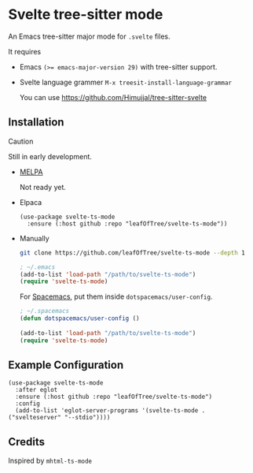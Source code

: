 # Svelte tree-sitter mode

An Emacs tree-sitter major mode for `.svelte` files.

It requires

- Emacs `(>= emacs-major-version 29)` with tree-sitter support.

- Svelte language grammer `M-x treesit-install-language-grammar`

  You can use https://github.com/Himujjal/tree-sitter-svelte

## Installation

> [!CAUTION]
> Still in early development.

- [MELPA][2]

  Not ready yet.

- Elpaca

  ```emacs-lisp
  (use-package svelte-ts-mode
    :ensure (:host github :repo "leafOfTree/svelte-ts-mode"))
  ```

- Manually

  ```bash
  git clone https://github.com/leafOfTree/svelte-ts-mode --depth 1
  ```

  ```lisp
  ; ~/.emacs
  (add-to-list 'load-path "/path/to/svelte-ts-mode")
  (require 'svelte-ts-mode)
  ```

  For [Spacemacs][1], put them inside `dotspacemacs/user-config`.

  ```lisp
  ; ~/.spacemacs
  (defun dotspacemacs/user-config ()
        
  (add-to-list 'load-path "/path/to/svelte-ts-mode")
  (require 'svelte-ts-mode)
  ```

## Example Configuration

```eamcs-lisp
(use-package svelte-ts-mode
  :after eglot
  :ensure (:host github :repo "leafOfTree/svelte-ts-mode")
  :config
  (add-to-list 'eglot-server-programs '(svelte-ts-mode . ("svelteserver" "--stdio"))))
```

## Credits

Inspired by `mhtml-ts-mode`

[1]: https://github.com/syl20bnr/spacemacs
[2]: https://melpa.org/#/svelte-mode

